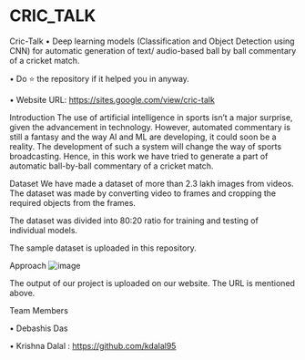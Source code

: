 # CRIC_TALK



Cric-Talk
• Deep learning models (Classification and Object Detection using CNN) for automatic generation of text/ audio-based ball by ball commentary of a cricket match.

• Do ⭐ the repository if it helped you in anyway.

• Website URL: https://sites.google.com/view/cric-talk

Introduction
The use of artificial intelligence in sports isn’t a major surprise, given the advancement in technology. However, automated commentary is still a fantasy and the way AI and ML are developing, it could soon be a reality. The development of such a system will change the way of sports broadcasting. Hence, in this work we have tried to generate a part of automatic ball-by-ball commentary of a cricket match.

Dataset
We have made a dataset of more than 2.3 lakh images from videos. The dataset was made by converting video to frames and cropping the required objects from the frames.

The dataset was divided into 80:20 ratio for training and testing of individual models.

The sample dataset is uploaded in this repository.

Approach
![image](https://user-images.githubusercontent.com/65092287/108603941-d2aee080-73d0-11eb-9768-83fe3c134bcc.png)


The output of our project is uploaded on our website. The URL is mentioned above.

Team Members

• Debashis Das

• Krishna Dalal : https://github.com/kdalal95
